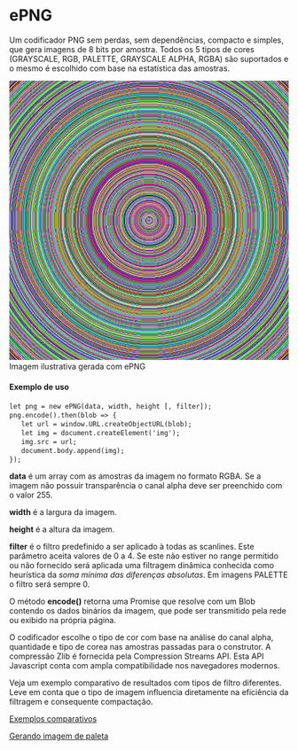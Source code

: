 # ePNG
Um codificador PNG sem perdas, sem dependências, compacto e simples, que gera imagens de 8 bits por amostra. Todos os 5 tipos de cores (GRAYSCALE, RGB, PALETTE, GRAYSCALE ALPHA, RGBA) são suportados e o mesmo é escolhido com base na estatística das amostras.

![Imagem ilustrativa gerada com ePNG](img.png)
Imagem ilustrativa gerada com ePNG

#### Exemplo de uso

    let png = new ePNG(data, width, height [, filter]);
    png.encode().then(blob => {
       let url = window.URL.createObjectURL(blob);
       let img = document.createElement('img');
       img.src = url;
       document.body.append(img);
    });


**data** é um array com as amostras da imagem no formato RGBA. Se a imagem não possuir transparência o canal alpha deve ser preenchido com o valor 255.

**width** é a largura da imagem.

**height** é a altura da imagem.

**filter** é o filtro predefinido a ser aplicado à todas as scanlines. Este parâmetro aceita valores de 0 a 4. Se este não estiver no range permitido ou não fornecido será aplicada uma filtragem dinâmica conhecida como heurística da *soma mínima das diferenças absolutas*. Em imagens PALETTE o filtro será sempre 0.

O método **encode()** retorna uma Promise que resolve com um Blob contendo os dados binários da imagem, que pode ser transmitido pela rede ou exibido na própria página.

O codificador escolhe o tipo de cor com base na análise do canal alpha, quantidade e tipo de corea nas amostras passadas para o construtor. A compressão Zlib é fornecida pela Compression Streams API. Esta API Javascript conta com ampla compatibilidade nos navegadores modernos.

Veja um exemplo comparativo de resultados com tipos de filtro diferentes. Leve em conta que o tipo de imagem influencia diretamente na eficiência da filtragem e consequente compactação.

[Exemplos comparativos](https://nildopontes.com.br/ePNG/examples1.html)


[Gerando imagem de paleta](https://nildopontes.com.br/ePNG/examples2.html)
